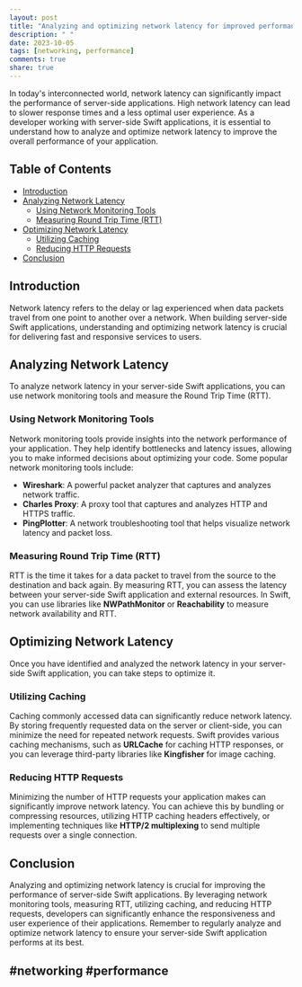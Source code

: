 ```yaml
---
layout: post
title: "Analyzing and optimizing network latency for improved performance in server-side Swift applications"
description: " "
date: 2023-10-05
tags: [networking, performance]
comments: true
share: true
---
```


In today's interconnected world, network latency can significantly impact the performance of server-side applications. High network latency can lead to slower response times and a less optimal user experience. As a developer working with server-side Swift applications, it is essential to understand how to analyze and optimize network latency to improve the overall performance of your application.

## Table of Contents
- [Introduction](#introduction)
- [Analyzing Network Latency](#analyzing-network-latency)
  - [Using Network Monitoring Tools](#using-network-monitoring-tools)
  - [Measuring Round Trip Time (RTT)](#measuring-round-trip-time-rtt)
- [Optimizing Network Latency](#optimizing-network-latency)
  - [Utilizing Caching](#utilizing-caching)
  - [Reducing HTTP Requests](#reducing-http-requests)
- [Conclusion](#conclusion)

## Introduction
Network latency refers to the delay or lag experienced when data packets travel from one point to another over a network. When building server-side Swift applications, understanding and optimizing network latency is crucial for delivering fast and responsive services to users.

## Analyzing Network Latency
To analyze network latency in your server-side Swift applications, you can use network monitoring tools and measure the Round Trip Time (RTT).

### Using Network Monitoring Tools
Network monitoring tools provide insights into the network performance of your application. They help identify bottlenecks and latency issues, allowing you to make informed decisions about optimizing your code. Some popular network monitoring tools include:
- **Wireshark**: A powerful packet analyzer that captures and analyzes network traffic.
- **Charles Proxy**: A proxy tool that captures and analyzes HTTP and HTTPS traffic.
- **PingPlotter**: A network troubleshooting tool that helps visualize network latency and packet loss.

### Measuring Round Trip Time (RTT)
RTT is the time it takes for a data packet to travel from the source to the destination and back again. By measuring RTT, you can assess the latency between your server-side Swift application and external resources. In Swift, you can use libraries like **NWPathMonitor** or **Reachability** to measure network availability and RTT.

## Optimizing Network Latency
Once you have identified and analyzed the network latency in your server-side Swift application, you can take steps to optimize it.

### Utilizing Caching
Caching commonly accessed data can significantly reduce network latency. By storing frequently requested data on the server or client-side, you can minimize the need for repeated network requests. Swift provides various caching mechanisms, such as **URLCache** for caching HTTP responses, or you can leverage third-party libraries like **Kingfisher** for image caching.

### Reducing HTTP Requests
Minimizing the number of HTTP requests your application makes can significantly improve network latency. You can achieve this by bundling or compressing resources, utilizing HTTP caching headers effectively, or implementing techniques like **HTTP/2 multiplexing** to send multiple requests over a single connection.

## Conclusion
Analyzing and optimizing network latency is crucial for improving the performance of server-side Swift applications. By leveraging network monitoring tools, measuring RTT, utilizing caching, and reducing HTTP requests, developers can significantly enhance the responsiveness and user experience of their applications. Remember to regularly analyze and optimize network latency to ensure your server-side Swift application performs at its best.

## #networking #performance